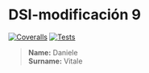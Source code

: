 # DSI-modificación 9
[![Coveralls](https://github.com/DanyVitale/DSI-modi7/actions/workflows/coveralls.yml/badge.svg)](https://github.com/DanyVitale/DSI-modi7/actions/workflows/coveralls.yml)
[![Tests](https://github.com/DanyVitale/DSI-modi7/actions/workflows/node.js.yml/badge.svg)](https://github.com/DanyVitale/DSI-modi7/actions/workflows/node.js.yml)

> **Name:** Daniele  
> **Surname:** Vitale
